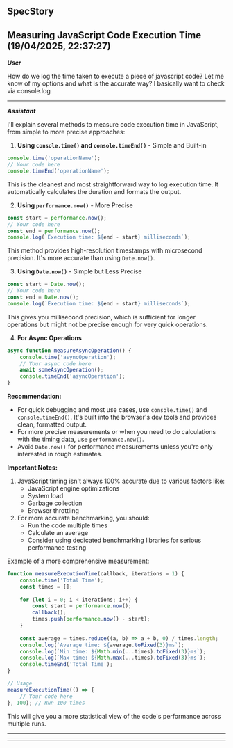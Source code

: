 ## SpecStory

## Measuring JavaScript Code Execution Time (19/04/2025, 22:37:27)

_**User**_

How do we log the time taken to execute a piece of javascript code? Let me know of my options and what is the accurate way? I basically want to check via console.log

---

_**Assistant**_

I'll explain several methods to measure code execution time in JavaScript, from simple to more precise approaches:

1. **Using `console.time()` and `console.timeEnd()`** - Simple and Built-in
```javascript
console.time('operationName');
// Your code here
console.timeEnd('operationName');
```
This is the cleanest and most straightforward way to log execution time. It automatically calculates the duration and formats the output.

2. **Using `performance.now()`** - More Precise
```javascript
const start = performance.now();
// Your code here
const end = performance.now();
console.log(`Execution time: ${end - start} milliseconds`);
```
This method provides high-resolution timestamps with microsecond precision. It's more accurate than using `Date.now()`.

3. **Using `Date.now()`** - Simple but Less Precise
```javascript
const start = Date.now();
// Your code here
const end = Date.now();
console.log(`Execution time: ${end - start} milliseconds`);
```
This gives you millisecond precision, which is sufficient for longer operations but might not be precise enough for very quick operations.

4. **For Async Operations**
```javascript
async function measureAsyncOperation() {
    console.time('asyncOperation');
    // Your async code here
    await someAsyncOperation();
    console.timeEnd('asyncOperation');
}
```

**Recommendation:**
- For quick debugging and most use cases, use `console.time()` and `console.timeEnd()`. It's built into the browser's dev tools and provides clean, formatted output.
- For more precise measurements or when you need to do calculations with the timing data, use `performance.now()`.
- Avoid `Date.now()` for performance measurements unless you're only interested in rough estimates.

**Important Notes:**
1. JavaScript timing isn't always 100% accurate due to various factors like:
   - JavaScript engine optimizations
   - System load
   - Garbage collection
   - Browser throttling
2. For more accurate benchmarking, you should:
   - Run the code multiple times
   - Calculate an average
   - Consider using dedicated benchmarking libraries for serious performance testing

Example of a more comprehensive measurement:
```javascript
function measureExecutionTime(callback, iterations = 1) {
    console.time('Total Time');
    const times = [];
    
    for (let i = 0; i < iterations; i++) {
        const start = performance.now();
        callback();
        times.push(performance.now() - start);
    }
    
    const average = times.reduce((a, b) => a + b, 0) / times.length;
    console.log(`Average time: ${average.toFixed(3)}ms`);
    console.log(`Min time: ${Math.min(...times).toFixed(3)}ms`);
    console.log(`Max time: ${Math.max(...times).toFixed(3)}ms`);
    console.timeEnd('Total Time');
}

// Usage
measureExecutionTime(() => {
    // Your code here
}, 100); // Run 100 times
```

This will give you a more statistical view of the code's performance across multiple runs.

---



---

